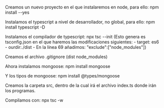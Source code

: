 Creamos un nuevo proyecto en el que instalaremos en node, 
para ello:
    npm install --yes

Instalamos el typescript a nivel de desarrollador, no global, para ello:
    npm install typescript -D

Instalamos el compilador de typescript:
    npx tsc --init
(Esto genera es tsconfig.json en el que haremos las modificaciones siguientes:
    - target: es6
    - ourdir:./dist
    - En la línea 69 añadimos: "exclude":["node_modules"])

Creamos el archivo .gitignore 
    (dist
    node_modules)

Ahora instalamos mongoose:
    npm install mongoose

Y los tipos de mongoose:
    npm install @types/mongoose

Creamos la carpeta src, dentro de la cual irá el archivo index.ts donde irán los programas.

Compilamos con:
    npx tsc -w

    
